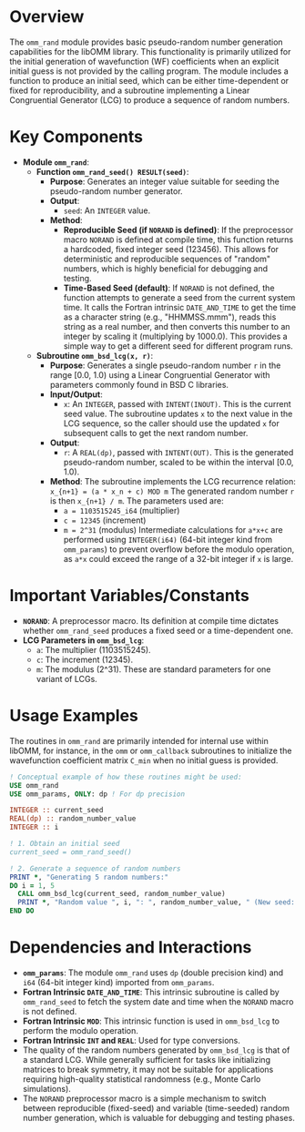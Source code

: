 # Overview

The `omm_rand` module provides basic pseudo-random number generation capabilities for the libOMM library. This functionality is primarily utilized for the initial generation of wavefunction (WF) coefficients when an explicit initial guess is not provided by the calling program. The module includes a function to produce an initial seed, which can be either time-dependent or fixed for reproducibility, and a subroutine implementing a Linear Congruential Generator (LCG) to produce a sequence of random numbers.

# Key Components

*   **Module `omm_rand`**:
    *   **Function `omm_rand_seed() RESULT(seed)`**:
        *   **Purpose**: Generates an integer value suitable for seeding the pseudo-random number generator.
        *   **Output**:
            *   `seed`: An `INTEGER` value.
        *   **Method**:
            *   **Reproducible Seed (if `NORAND` is defined)**: If the preprocessor macro `NORAND` is defined at compile time, this function returns a hardcoded, fixed integer seed (123456). This allows for deterministic and reproducible sequences of "random" numbers, which is highly beneficial for debugging and testing.
            *   **Time-Based Seed (default)**: If `NORAND` is not defined, the function attempts to generate a seed from the current system time. It calls the Fortran intrinsic `DATE_AND_TIME` to get the time as a character string (e.g., "HHMMSS.mmm"), reads this string as a real number, and then converts this number to an integer by scaling it (multiplying by 1000.0). This provides a simple way to get a different seed for different program runs.
    *   **Subroutine `omm_bsd_lcg(x, r)`**:
        *   **Purpose**: Generates a single pseudo-random number `r` in the range [0.0, 1.0) using a Linear Congruential Generator with parameters commonly found in BSD C libraries.
        *   **Input/Output**:
            *   `x`: An `INTEGER`, passed with `INTENT(INOUT)`. This is the current seed value. The subroutine updates `x` to the next value in the LCG sequence, so the caller should use the updated `x` for subsequent calls to get the next random number.
        *   **Output**:
            *   `r`: A `REAL(dp)`, passed with `INTENT(OUT)`. This is the generated pseudo-random number, scaled to be within the interval [0.0, 1.0).
        *   **Method**: The subroutine implements the LCG recurrence relation:
            `x_{n+1} = (a * x_n + c) MOD m`
            The generated random number `r` is then `x_{n+1} / m`.
            The parameters used are:
            *   `a = 1103515245_i64` (multiplier)
            *   `c = 12345` (increment)
            *   `m = 2^31` (modulus)
            Intermediate calculations for `a*x+c` are performed using `INTEGER(i64)` (64-bit integer kind from `omm_params`) to prevent overflow before the modulo operation, as `a*x` could exceed the range of a 32-bit integer if `x` is large.

# Important Variables/Constants

*   **`NORAND`**: A preprocessor macro. Its definition at compile time dictates whether `omm_rand_seed` produces a fixed seed or a time-dependent one.
*   **LCG Parameters in `omm_bsd_lcg`**:
    *   `a`: The multiplier (1103515245).
    *   `c`: The increment (12345).
    *   `m`: The modulus (2^31). These are standard parameters for one variant of LCGs.

# Usage Examples

The routines in `omm_rand` are primarily intended for internal use within libOMM, for instance, in the `omm` or `omm_callback` subroutines to initialize the wavefunction coefficient matrix `C_min` when no initial guess is provided.

```fortran
! Conceptual example of how these routines might be used:
USE omm_rand
USE omm_params, ONLY: dp ! For dp precision

INTEGER :: current_seed
REAL(dp) :: random_number_value
INTEGER :: i

! 1. Obtain an initial seed
current_seed = omm_rand_seed()

! 2. Generate a sequence of random numbers
PRINT *, "Generating 5 random numbers:"
DO i = 1, 5
  CALL omm_bsd_lcg(current_seed, random_number_value)
  PRINT *, "Random value ", i, ": ", random_number_value, " (New seed: ", current_seed, ")"
END DO
```

# Dependencies and Interactions

*   **`omm_params`**: The module `omm_rand` uses `dp` (double precision kind) and `i64` (64-bit integer kind) imported from `omm_params`.
*   **Fortran Intrinsic `DATE_AND_TIME`**: This intrinsic subroutine is called by `omm_rand_seed` to fetch the system date and time when the `NORAND` macro is not defined.
*   **Fortran Intrinsic `MOD`**: This intrinsic function is used in `omm_bsd_lcg` to perform the modulo operation.
*   **Fortran Intrinsic `INT` and `REAL`**: Used for type conversions.
*   The quality of the random numbers generated by `omm_bsd_lcg` is that of a standard LCG. While generally sufficient for tasks like initializing matrices to break symmetry, it may not be suitable for applications requiring high-quality statistical randomness (e.g., Monte Carlo simulations).
*   The `NORAND` preprocessor macro is a simple mechanism to switch between reproducible (fixed-seed) and variable (time-seeded) random number generation, which is valuable for debugging and testing phases.
